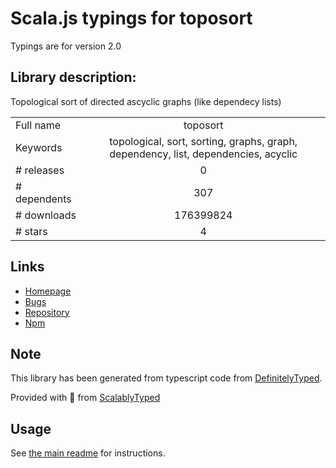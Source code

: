 
# Scala.js typings for toposort

Typings are for version 2.0

## Library description:
Topological sort of directed ascyclic graphs (like dependecy lists)

|                    |                 |
| ------------------ | :-------------: |
| Full name          | toposort |
| Keywords           | topological, sort, sorting, graphs, graph, dependency, list, dependencies, acyclic |
| # releases         | 0 |
| # dependents       | 307 |
| # downloads        | 176399824 |
| # stars            | 4 |

## Links
- [Homepage](https://github.com/marcelklehr/toposort#readme)
- [Bugs](https://github.com/marcelklehr/toposort/issues)
- [Repository](https://github.com/marcelklehr/toposort)
- [Npm](https://www.npmjs.com/package/toposort)
    


## Note
This library has been generated from typescript code from [DefinitelyTyped](https://definitelytyped.org).

Provided with :purple_heart: from [ScalablyTyped](https://github.com/oyvindberg/ScalablyTyped)

## Usage
See [the main readme](../../readme.md) for instructions.


